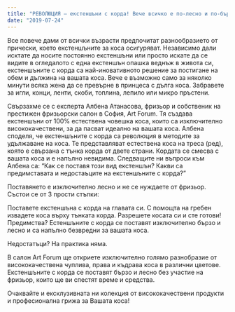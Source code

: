 ```yaml
---
title: "РЕВОЛЮЦИЯ – екстеншъни с корда! Вече всичко е по-лесно и по-бързо!"
date: "2019-07-24"
---
```


Все повече дами от всички възрасти предпочитат разнообразието от прически, което екстеншъните за коса осигуряват. Независимо дали исктате да носите постоянно екстеншъни или просто искате да се видите в огледалото с една екстеншън опашка веднъж в живота си, екстеншъните с корда са най-иновативното решение за постигане на обем и дължина на вашата коса. Вече е възможно само за няколко минути всяка жена да се превърне в принцеса с дълга коса. Забравете за игли, конци, ленти, скоби, топлина, лепило или микро пръстени.

Свързахме се с експерта Албена Атанасова, фризьор и собственик на престижен фризьорски салон в София, Art Forum. Тя създава екстеншъни от 100% естествена човешка коса, които са изключително висококачествени, за да пасват идеално на вашата коса. Албена споделя, че екстеншъните с корда са революция в методите за удължаване на коса. Те представляват естествена коса на треса (ред), която е свързана с тънка корда от двете страни. Кордата се смесва с вашата коса и е напълно невидима. Следващите ни въпроси към Албена са: “Как се поставя този вид екстеншън? Какви са предимставата и недостаъците на екстеншъните с корда?”

Поставянето е изключително лесно и не се нуждаете от фризьор. Състои се от 3 прости стъпки:

Поставете екстеншъна с корда на главата си.
С помощта на гребен извадете коса върху тънката корда.
Разрешете косата си и сте готови!
Предимства? Естеншъните с корда се поставят изключително бързо и лесно и са напълно безвредни за вашата коса.

Недостатъци? На практика няма.

В салон Art Forum ще откриете изключително голямо разнобразие от висококачествена чуплива, права и къдрaва коса в различни цветове. Екстеншъните с корда се поставят бързо и лесно без участие на фризьор, които ще ви спестят време и средства.

Очаквайте и ексклузивната ни колекция от висококачествени продукти и професионална грижа за Вашата коса!
